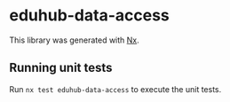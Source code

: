 # eduhub-data-access

This library was generated with [Nx](https://nx.dev).

## Running unit tests

Run `nx test eduhub-data-access` to execute the unit tests.
